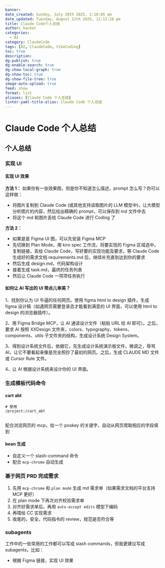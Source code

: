 ```yaml
---
banner: 
date_created: Sunday, July 20th 2025, 1:10:05 am
date_updated: Tuesday, August 12th 2025, 11:12:26 pm
title: Claude Code个人总结
author: hacket
categories:
  - AI
category: ClaudeCode
tags: [AI, ClaudeCode, VibeCoding]
toc: true
description: 
dg-publish: true
dg-enable-search: true
dg-show-local-graph: true
dg-show-toc: true
dg-show-file-tree: true
image-auto-upload: true
feed: show
format: list
aliases: [Claude Code 个人总结]
linter-yaml-title-alias: Claude Code 个人总结
---
```


# Claude Code 个人总结

## 个人总结

### 实现 UI

#### 实现 UI 效果

**方法 1：**
如果你有一张效果图，但是你不知道怎么描述，prompt 怎么写？你可以这样做：
- 将图片复制到 Claude Code (或其他支持读取图片的 LLM 模型中)，让大模型分析图片的内容，然后给出精确的 prompt，可以保存到 md 文件中去
- 将这个 md 和图片丢给 Claude Code 进行 Coding 了

**方法 2：**
- 如果是是 Figma UI 图，可以先安装 Figma MCP
- 先切换到 Plan Mode，用 kiro spec 工作流，将要实现的 Figma 区域选中，复制链接，丢给 Claude Code，写好要的实现功能及要求，等 Claude Code 生成好的需求文档 requirements.md 后，继续补充直到达到你的要求
- 然后生成 design.md，代码架构设计
- 接着生成 task.md，最终的任务列表
- 然后让 Claude Code 一项项任务执行

#### 如何让 AI 写出的 UI 带点儿审美？

1、找到你认为 UI 牛逼的任何网页。使用 figma html to design 插件，生成 figma 设计稿（如遇网页需要登录态才能看到满意的 UI 界面，可以使用 html to design 的浏览器插件）。

2、用 Figma Bridge MCP，让 AI 通读设计文件（粘贴 URL 给 AI 即可）。之后，要求 AI 按照 XXDesign 文件夹，colors、typography、tokens、components、utils 子文件夹的结构，生成设计系统 Design System。

3、得到设计系统文件后，依据它，先生成设计系统演示板文件，微调之，辱骂 AI，让它不要看起来像是完全照抄了最初的网页。之后，生成 CLAUDE MD 文件或 Cursor Rule 文件。

4、让 AI 根据设计系统来设计你的 UI 界面。

### 生成模板代码命令

#### cart abt

```shell
# 使用
/project:/cart_abt


```

配合浏览网页的 mcp，给一个 poskey 的关键字，自动从网页爬取相应的字段填到

#### bean 生成

- 自定义一个 slash-command 命令
- 配合 `mcp-chrome` 自动生成

### 基于网页 PRD 完成需求

1. 先用 `mcp-chrome` 和 `plan mode` 生成 md 需求单（如果需求文档的平台支持 MCP 更好）
2. 在 plan mode 下再次对齐校验需求单
3. 对齐好需求单后，再用 `auto-accept edits` 模型下编码
4. 再喂给 CC 实现需求
5. 收尾的，安全，代码指令的 review，规范是否符合等

### subagents

工作中的一些常用的工作都可以写成 slash commands，但我更建议写成 subagents，比如：

- 根据 Figma 链接，实现 UI 效果
